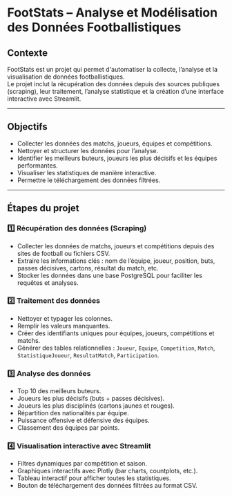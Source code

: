# FootStats – Analyse et Modélisation des Données Footballistiques

## Contexte
FootStats est un projet qui permet d'automatiser la collecte, l’analyse et la visualisation de données footballistiques.  
Le projet inclut la récupération des données depuis des sources publiques (scraping), leur traitement, l’analyse statistique et la création d’une interface interactive avec Streamlit.

---

## Objectifs
- Collecter les données des matchs, joueurs, équipes et compétitions.
- Nettoyer et structurer les données pour l’analyse.
- Identifier les meilleurs buteurs, joueurs les plus décisifs et les équipes performantes.
- Visualiser les statistiques de manière interactive.
- Permettre le téléchargement des données filtrées.

---

## Étapes du projet

### 1️⃣ Récupération des données (Scraping)
- Collecter les données de matchs, joueurs et compétitions depuis des sites de football ou fichiers CSV.
- Extraire les informations clés : nom de l’équipe, joueur, position, buts, passes décisives, cartons, résultat du match, etc.
- Stocker les données dans une base PostgreSQL pour faciliter les requêtes et analyses.

### 2️⃣ Traitement des données
- Nettoyer et typager les colonnes.
- Remplir les valeurs manquantes.
- Créer des identifiants uniques pour équipes, joueurs, compétitions et matchs.
- Générer des tables relationnelles : `Joueur`, `Equipe`, `Competition`, `Match`, `StatistiqueJoueur`, `ResultatMatch`, `Participation`.

### 3️⃣ Analyse des données
- Top 10 des meilleurs buteurs.
- Joueurs les plus décisifs (buts + passes décisives).
- Joueurs les plus disciplinés (cartons jaunes et rouges).
- Répartition des nationalités par équipe.
- Puissance offensive et défensive des équipes.
- Classement des équipes par points.

### 4️⃣ Visualisation interactive avec Streamlit
- Filtres dynamiques par compétition et saison.
- Graphiques interactifs avec Plotly (bar charts, countplots, etc.).
- Tableau interactif pour afficher toutes les statistiques.
- Bouton de téléchargement des données filtrées au format CSV.
